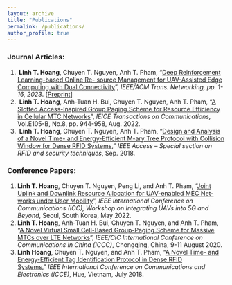 ```yaml
---
layout: archive
title: "Publications"
permalink: /publications/
author_profile: true
---
```


<!-- {% if author.googlescholar %}
  You can also find my articles on <u><a href="{{author.googlescholar}}">my Google Scholar profile</a>.</u>
{% endif %}

{% include base_path %}

{% for post in site.publications reversed %}
  {% include archive-single.html %}
{% endfor %} -->

### Journal Articles: 
<ol>
	<li><strong>&nbsp;Linh T. Hoang</strong>, Chuyen T. Nguyen, Anh T. Pham, &ldquo;<a href="https://ieeexplore.ieee.org/document/10102429">Deep Reinforcement Learning-based Online Re- source Management for UAV-Assisted Edge Computing with Dual Connectivity</a>&rdquo;, <em>IEEE/ACM Trans. Networking, pp. 1-16, 2023</em>. [<a href="https://www.techrxiv.org/articles/preprint/Deep_Reinforcement_Learning-based_Online_Resource_Management_for_UAV-Assisted_Edge_Computing_with_Dual_Connectivity/22340134">Preprint</a>]&nbsp;</li>
	<li>&nbsp;<strong>Linh T. Hoang</strong>, Anh-Tuan H. Bui, Chuyen T. Nguyen, Anh T. Pham, &ldquo;<a href="https://www.jstage.jst.go.jp/article/transcom/advpub/0/advpub_2021EBP3157/_article/-char/ja/">A Slotted Access-Inspired Group Paging Scheme for Resource Efficiency in Cellular MTC Networks</a>&rdquo;, <em>IEICE Transactions on Communications,</em> Vol.E105-B, No.8, pp. 944-958, Aug. 2022.&nbsp;</li>
	<li>&nbsp;<strong>Linh T. Hoang</strong>, Chuyen T. Nguyen, Anh T. Pham, &ldquo;<a href="https://ieeexplore.ieee.org/document/8485691">Design and Analysis of a Novel Time- and Energy-Efficient M-ary Tree Protocol with Collision Window for Dense RFID Systems</a>,&rdquo; <em>IEEE Access &ndash; Special section on RFID and security techniques</em>, Sep. 2018.</li>
</ol>

### Conference Papers: 
<ol>
	<li><strong>Linh T. Hoang</strong>, Chuyen T. Nguyen, Peng Li, and Anh T. Pham, &ldquo;<a href="https://ieeexplore.ieee.org/document/9814687">Joint Uplink and Downlink Resource Allocation for UAV-enabled MEC Net- works under User Mobility</a>&rdquo;, <em>IEEE International Conference on Communications (ICC), Workshop&nbsp;on Integrating UAVs into 5G and Beyond</em>, Seoul, South Korea, May 2022.&nbsp;</li>
	<li><strong>Linh T. Hoang</strong>, Anh-Tuan H. Bui, Chuyen T. Nguyen, and Anh T. Pham, &ldquo;<a href="https://ieeexplore.ieee.org/document/9238907">A Novel Virtual Small Cell-Based Group-Paging Scheme for Massive MTCs over LTE Networks</a>&rdquo;, <em>IEEE/CIC International Conference on Communications in China (ICCC)</em>, Chongqing, China, 9-11 August 2020.&nbsp;</li>
	<li><strong>Linh Hoang</strong>, Chuyen T. Nguyen, and Anh T. Pham, &ldquo;<a href="https://ieeexplore.ieee.org/document/8465577">A Novel Time- and Energy-Efficient Tag Identification Protocol in Dense RFID Systems</a>,&rdquo;&nbsp;<em>IEEE International Conference on Communications and Electronics (ICCE)</em>, Hue, Vietnam, July 2018.&nbsp;</li>
</ol>